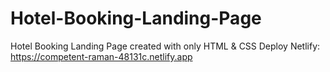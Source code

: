 # Hotel-Booking-Landing-Page
Hotel Booking Landing Page created with only HTML &amp; CSS 
Deploy Netlify: https://competent-raman-48131c.netlify.app

